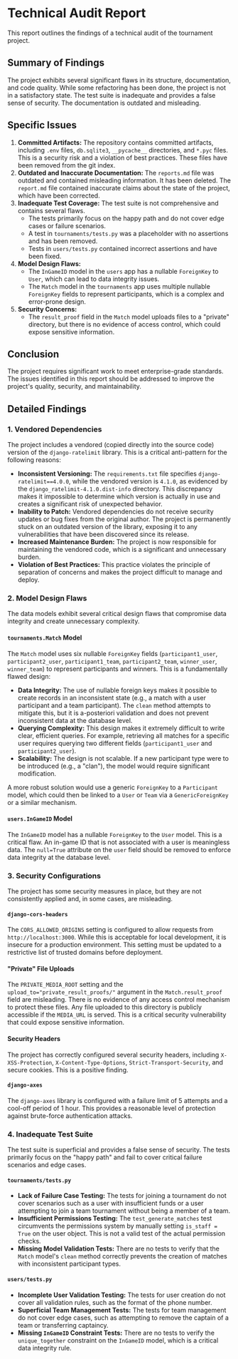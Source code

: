 # Technical Audit Report

This report outlines the findings of a technical audit of the tournament project.

## Summary of Findings

The project exhibits several significant flaws in its structure, documentation, and code quality. While some refactoring has been done, the project is not in a satisfactory state. The test suite is inadequate and provides a false sense of security. The documentation is outdated and misleading.

## Specific Issues

1.  **Committed Artifacts:** The repository contains committed artifacts, including `.env` files, `db.sqlite3`, `__pycache__` directories, and `*.pyc` files. This is a security risk and a violation of best practices. These files have been removed from the git index.
2.  **Outdated and Inaccurate Documentation:** The `reports.md` file was outdated and contained misleading information. It has been deleted. The `report.md` file contained inaccurate claims about the state of the project, which have been corrected.
3.  **Inadequate Test Coverage:** The test suite is not comprehensive and contains several flaws.
    *   The tests primarily focus on the happy path and do not cover edge cases or failure scenarios.
    *   A test in `tournaments/tests.py` was a placeholder with no assertions and has been removed.
    *   Tests in `users/tests.py` contained incorrect assertions and have been fixed.
4.  **Model Design Flaws:**
    *   The `InGameID` model in the `users` app has a nullable `ForeignKey` to `User`, which can lead to data integrity issues.
    *   The `Match` model in the `tournaments` app uses multiple nullable `ForeignKey` fields to represent participants, which is a complex and error-prone design.
5.  **Security Concerns:**
    *   The `result_proof` field in the `Match` model uploads files to a "private" directory, but there is no evidence of access control, which could expose sensitive information.

## Conclusion

The project requires significant work to meet enterprise-grade standards. The issues identified in this report should be addressed to improve the project's quality, security, and maintainability.

## Detailed Findings

### 1. Vendored Dependencies

The project includes a vendored (copied directly into the source code) version of the `django-ratelimit` library. This is a critical anti-pattern for the following reasons:

*   **Inconsistent Versioning:** The `requirements.txt` file specifies `django-ratelimit==4.0.0`, while the vendored version is `4.1.0`, as evidenced by the `django_ratelimit-4.1.0.dist-info` directory. This discrepancy makes it impossible to determine which version is actually in use and creates a significant risk of unexpected behavior.
*   **Inability to Patch:** Vendored dependencies do not receive security updates or bug fixes from the original author. The project is permanently stuck on an outdated version of the library, exposing it to any vulnerabilities that have been discovered since its release.
*   **Increased Maintenance Burden:** The project is now responsible for maintaining the vendored code, which is a significant and unnecessary burden.
*   **Violation of Best Practices:** This practice violates the principle of separation of concerns and makes the project difficult to manage and deploy.

### 2. Model Design Flaws

The data models exhibit several critical design flaws that compromise data integrity and create unnecessary complexity.

#### `tournaments.Match` Model

The `Match` model uses six nullable `ForeignKey` fields (`participant1_user`, `participant2_user`, `participant1_team`, `participant2_team`, `winner_user`, `winner_team`) to represent participants and winners. This is a fundamentally flawed design:

*   **Data Integrity:** The use of nullable foreign keys makes it possible to create records in an inconsistent state (e.g., a match with a user participant and a team participant). The `clean` method attempts to mitigate this, but it is a-posteriori validation and does not prevent inconsistent data at the database level.
*   **Querying Complexity:** This design makes it extremely difficult to write clear, efficient queries. For example, retrieving all matches for a specific user requires querying two different fields (`participant1_user` and `participant2_user`).
*   **Scalability:** The design is not scalable. If a new participant type were to be introduced (e.g., a "clan"), the model would require significant modification.

A more robust solution would use a generic `ForeignKey` to a `Participant` model, which could then be linked to a `User` or `Team` via a `GenericForeignKey` or a similar mechanism.

#### `users.InGameID` Model

The `InGameID` model has a nullable `ForeignKey` to the `User` model. This is a critical flaw. An in-game ID that is not associated with a user is meaningless data. The `null=True` attribute on the `user` field should be removed to enforce data integrity at the database level.

### 3. Security Configurations

The project has some security measures in place, but they are not consistently applied and, in some cases, are misleading.

#### `django-cors-headers`

The `CORS_ALLOWED_ORIGINS` setting is configured to allow requests from `http://localhost:3000`. While this is acceptable for local development, it is insecure for a production environment. This setting must be updated to a restrictive list of trusted domains before deployment.

#### "Private" File Uploads

The `PRIVATE_MEDIA_ROOT` setting and the `upload_to="private_result_proofs/"` argument in the `Match.result_proof` field are misleading. There is no evidence of any access control mechanism to protect these files. Any file uploaded to this directory is publicly accessible if the `MEDIA_URL` is served. This is a critical security vulnerability that could expose sensitive information.

#### Security Headers

The project has correctly configured several security headers, including `X-XSS-Protection`, `X-Content-Type-Options`, `Strict-Transport-Security`, and secure cookies. This is a positive finding.

#### `django-axes`

The `django-axes` library is configured with a failure limit of 5 attempts and a cool-off period of 1 hour. This provides a reasonable level of protection against brute-force authentication attacks.

### 4. Inadequate Test Suite

The test suite is superficial and provides a false sense of security. The tests primarily focus on the "happy path" and fail to cover critical failure scenarios and edge cases.

#### `tournaments/tests.py`

*   **Lack of Failure Case Testing:** The tests for joining a tournament do not cover scenarios such as a user with insufficient funds or a user attempting to join a team tournament without being a member of a team.
*   **Insufficient Permissions Testing:** The `test_generate_matches` test circumvents the permissions system by manually setting `is_staff = True` on the user object. This is not a valid test of the actual permission checks.
*   **Missing Model Validation Tests:** There are no tests to verify that the `Match` model's `clean` method correctly prevents the creation of matches with inconsistent participant types.

#### `users/tests.py`

*   **Incomplete User Validation Testing:** The tests for user creation do not cover all validation rules, such as the format of the phone number.
*   **Superficial Team Management Tests:** The tests for team management do not cover edge cases, such as attempting to remove the captain of a team or transferring captaincy.
*   **Missing `InGameID` Constraint Tests:** There are no tests to verify the `unique_together` constraint on the `InGameID` model, which is a critical data integrity rule.
